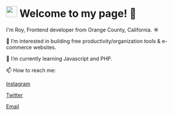 <h1><img src="https://cdn.shopify.com/s/files/1/0565/3063/2765/files/squirtle.png?v=1661040402" width="30"/> Welcome to my page! 👋</h1>

I'm Roy, Frontend developer from  Orange County, California. :sunny:	
 
👀 I’m interested in building free productivity/organization tools & e-commerce websites.
 
🌱 I’m currently learning Javascript and PHP.

📫 How to reach me: 

<a href="https://www.instagram.com/royasaucedo/">Instagram</a>

<a href="https://www.twitter.com/royasaucedo/">Twitter</a>

<a href="mailto: roy@saucestudios.co">Email</a>



